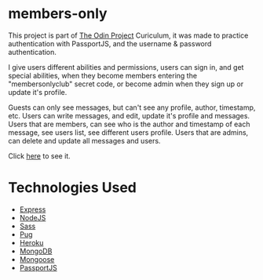 # members-only

This project is part of [The Odin Project](https://theodinproject.com) Curiculum,
it was made to practice authentication with PassportJS, and the username & password
authentication.

I give users different abilities and permissions, users can sign in, and get
special abilities, when they become members entering the "membersonlyclub" secret
code, or become admin when they sign up or update it's profile.

Guests can only see messages, but can't see any profile, author, timestamp, etc.
Users can write messages, and edit, update it's profile and messages.
Users that are members, can see who is the author and timestamp of each message,
see users list, see different users profile.
Users that are admins, can delete and update all messages and users.

Click [here](https://web-production-200b.up.railway.app/) to see it.

# Technologies Used

- [Express](https://expressjs.com/)
- [NodeJS](https://nodejs.dev/en/)
- [Sass](https://sass-lang.com/)
- [Pug](https://pugjs.org/)
- [Heroku](https://www.heroku.com/)
- [MongoDB](https://www.mongodb.com/)
- [Mongoose](https://mongoosejs.com/)
- [PassportJS](https://www.passportjs.org/)
